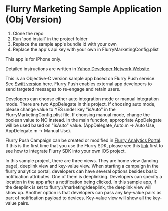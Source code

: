 # Flurry Marketing Sample Application (Obj Version)

1) Clone the repo
2) Run 'pod install' in the project folder
3) Replace the sample app's bundle id with your own
4) Replace the app's api key with your own in FlurryMarketingConfig.plist

This app is for iPhone only.

Detailed instructions are written in [Yahoo Developer Network Website](https://developer.yahoo.com/flurry/docs/push/integration/ios/).

This is an Objective-C version sample app based on Flurry Push service. See [Swift version](https://github.com/flurrydev/iOS-Push-notification-sample-swift) here. Flurry Push enables external app developers to send targeted messages to re-engage and retain users.<br/>

 Developers can choose either auto integration mode or manual integration mode. There are two AppDelegate in this project. If choosing auto mode, please change value to YES under key "isAuto" in the FlurryMarketingConfig.plist file. If choosing manual mode, change the boolean value to NO instead. In the main function, appropriate AppDelegate will be used based on "isAuto" value. (AppDelegate_Auto.m -> Auto Use, AppDelegate.m -> Manual Use). 

Flurry Push Campaign can be created or modified in [Flurry Analytics Portal](https://dev.flurry.com). If this is the first time that you use the Flurry SDK, please see this [link](https://developer.yahoo.com/flurry/docs/integrateflurry/ios/) first to see how to integrate Flurry SDK into your own iOS project. <br/>

In this sample project, there are three views. They are home view (landing page), deeplink view and key-value view. When starting a campaign in the flurry analytics portal, developers can have several options besides basic notification attributes. One of them is deeplinking. Developers can specify a location in the app after a notification being clicked. In this sample app, if the deeplink is set to flurry://marketing/deeplink, the deeplink view will show up. Another option is that developers can pass any key-value pairs as part of notification payload to devices. Key-value view will show all the key-value pairs.

